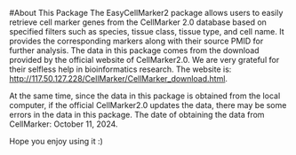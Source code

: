 #About This Package
The EasyCellMarker2 package allows users to easily retrieve cell marker genes from the CellMarker 2.0 database based on specified filters such as species, tissue class, tissue type, and cell name. It provides the corresponding markers along with their source PMID for further analysis. The data in this package comes from the download provided by the official website of CellMarker2.0. 
We are very grateful for their selfless help in bioinformatics research. 
The website is: http://117.50.127.228/CellMarker/CellMarker_download.html.  

At the same time, since the data in this package is obtained from the local computer, if the official CellMarker2.0 updates the data, there may be some errors in the data in this package. 
The date of obtaining the data from CellMarker: October 11, 2024.

Hope you enjoy using it :)

